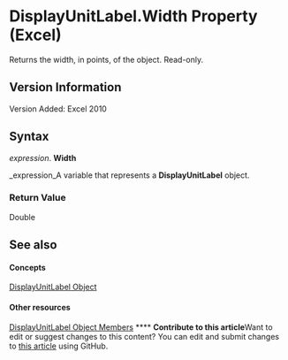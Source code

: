 
# DisplayUnitLabel.Width Property (Excel)

Returns the width, in points, of the object. Read-only.


## Version Information

Version Added: Excel 2010 


## Syntax

 _expression_. **Width**

 _expression_A variable that represents a  **DisplayUnitLabel** object.


### Return Value

Double


## See also


#### Concepts


 [DisplayUnitLabel Object](522dea6a-114f-3e0f-f8ae-6c2667c733dd.md)
#### Other resources


 [DisplayUnitLabel Object Members](e436232b-ac1e-0f9f-60d5-527c4b2b50f2.md)
****   **Contribute to this article**Want to edit or suggest changes to this content? You can edit and submit changes to  [this article](https://github.com/jhershey00/VBA_Excel_Test/OpenXMLCon/articles/092eb5e0-2f9f-9ea2-2fb0-759a781b771b.md) using GitHub.

